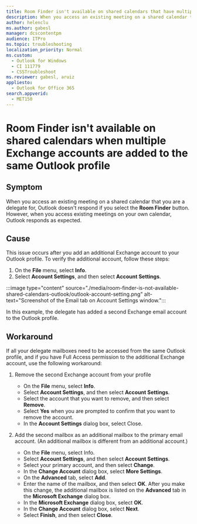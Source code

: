 ```yaml
---
title: Room Finder isn't available on shared calendars that have multiple accounts added to Outlook profile
description: When you access an existing meeting on a shared calendar that you are a delegate for, Outlook doesn't respond if you select the Room Finder button.
author: helenclu
ms.author: gabesl
manager: dcscontentpm
audience: ITPro
ms.topic: troubleshooting
localization_priority: Normal
ms.custom: 
  - Outlook for Windows
  - CI 111779
  - CSSTroubleshoot
ms.reviewer: gabesl, aruiz
appliesto: 
  - Outlook for Office 365
search.appverid: 
  - MET150
---
```


# Room Finder isn't available on shared calendars when multiple Exchange accounts are added to the same Outlook profile

## Symptom

When you access an existing meeting on a shared calendar that you are a delegate for, Outlook doesn't respond if you select the **Room Finder** button. However, when you access existing meetings on your own calendar, Outlook responds as expected.

## Cause

This issue occurs after you add an additional Exchange account to your Outlook profile. To verify the additional account, follow these steps:

1. On the **File** menu, select **Info**.
2. Select **Account Settings**, and then select **Account Settings**.

:::image type="content" source="./media/room-finder-is-not-available-shared-calendars-outlook/outlook-account-setting.png" alt-text="Screenshot of the Email tab on Account Settings window.":::

In this example, the delegate has added a second Exchange email account to the Outlook profile.

## Workaround

If all your delegate mailboxes need to be accessed from the same Outlook profile, and if you have Full Access permission to the additional Exchange account, use the following workaround:

1. Remove the second Exchange account from your profile

    - On the **File** menu, select **Info**.
    - Select **Account Settings**, and then select **Account Settings**.
    - Select the account that you want to remove, and then select **Remove**.
    - Select **Yes** when you are prompted to confirm that you want to remove the account.
    - In the **Account Settings** dialog box, select Close.

2. Add the second mailbox as an additional mailbox to the primary email account. (An additional mailbox is different from an additional account.)

    - On the **File** menu, select Info.
    - Select **Account Settings**, and then select **Account Settings**.
    - Select your primary account, and then select **Change**.
    - In the **Change Account** dialog box, select **More Settings**.
    - On the **Advanced** tab, select **Add**.
    - Enter the name of the mailbox, and then select **OK**. After you make this change, the additional mailbox is listed on the **Advanced** tab in the **Microsoft Exchange** dialog box.
    - In the **Microsoft Exchange** dialog box, select **OK**.
    - In the **Change Account** dialog box, select **Next**.
    - Select **Finish**, and then select **Close**.
